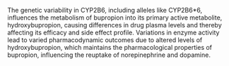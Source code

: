 The genetic variability in CYP2B6, including alleles like CYP2B6*6, influences the metabolism of bupropion into its primary active metabolite, hydroxybupropion, causing differences in drug plasma levels and thereby affecting its efficacy and side effect profile. Variations in enzyme activity lead to varied pharmacodynamic outcomes due to altered levels of hydroxybupropion, which maintains the pharmacological properties of bupropion, influencing the reuptake of norepinephrine and dopamine.